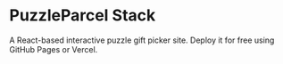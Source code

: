 # PuzzleParcel Stack

A React-based interactive puzzle gift picker site. Deploy it for free using GitHub Pages or Vercel.

